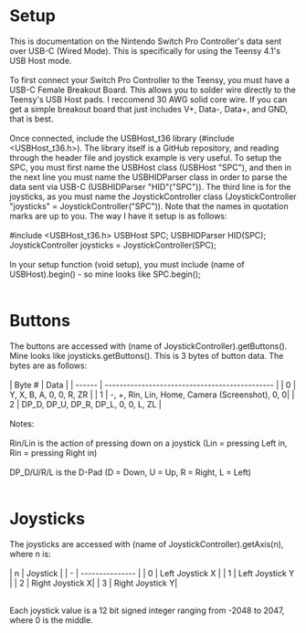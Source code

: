 # Setup
This is documentation on the Nintendo Switch Pro Controller's data sent over USB-C (Wired Mode). This is specifically for using the Teensy 4.1's USB Host mode.<br><br>
To first connect your Switch Pro Controller to the Teensy, you must have a USB-C Female Breakout Board. This allows you to solder wire directly to the Teensy's USB Host pads. I reccomend 30 AWG solid core wire. If you can get a simple breakout board that just includes V+, Data-, Data+, and GND, that is best.<br><br>
Once connected, include the USBHost_t36 library (#include <USBHost_t36.h>). The library itself is a GitHub repository, and reading through the header file and joystick example is very useful. To setup the SPC, you must first name the USBHost class (USBHost "SPC"), and then in the next line you must name the USBHIDParser class in order to parse the data sent via USB-C (USBHIDParser "HID"("SPC")). The third line is for the joysticks, as you must name the JoystickController class (JoystickController "joysticks" = JoystickController("SPC")). Note that the names in quotation marks are up to you. The way I have it setup is as follows:<br><br>
#include <USBHost_t36.h>
USBHost SPC;
USBHIDParser HID(SPC);
JoystickController joysticks = JoystickController(SPC);<br><br>
In your setup function (void setup), you must include (name of USBHost).begin() - so mine looks like SPC.begin();<br><br>
# Buttons
The buttons are accessed with (name of JoystickController).getButtons(). Mine looks like joysticks.getButtons(). This is 3 bytes of button data. The bytes are as follows:<br><br>
| Byte # | Data                                           |
| ------ | ---------------------------------------------- |
| 0      | Y, X, B, A, 0, 0, R, ZR                        |
| 1      | -, +, Rin, Lin, Home, Camera (Screenshot), 0, 0|
| 2      | DP_D, DP_U, DP_R, DP_L, 0, 0, L, ZL            |
<br><br>
Notes:<br><br>
Rin/Lin is the action of pressing down on a joystick (Lin = pressing Left in, Rin = pressing Right in)<br><br>
DP_D/U/R/L is the D-Pad (D = Down, U = Up, R = Right, L = Left)<br><br>
# Joysticks
The joysticks are accessed with (name of JoystickController).getAxis(n), where n is:<br><br>
| n | Joystick        |
| - | --------------- |
| 0 | Left Joystick X |
| 1 | Left Joystick Y |
| 2 | Right Joystick X|
| 3 | Right Joystick Y|
<br><br>

Each joystick value is a 12 bit signed integer ranging from -2048 to 2047, where 0 is the middle.
